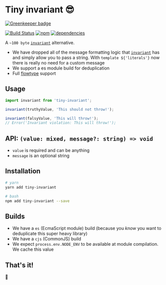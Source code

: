 # Tiny invariant 😎

[![Greenkeeper badge](https://badges.greenkeeper.io/alexreardon/tiny-invariant.svg)](https://greenkeeper.io/)

[![Build Status](https://travis-ci.org/alexreardon/tiny-invariant.svg?branch=master)](https://travis-ci.org/alexreardon/tiny-invariant) [![npm](https://img.shields.io/npm/v/react-beautiful-dnd.svg)](https://www.npmjs.com/package/react-beautiful-dnd) [![dependencies](https://david-dm.org/alexreardon/tiny-invariant.svg)](https://david-dm.org/alexreardon/tiny-invariant)

A `~100 byte` [`invariant`](https://www.npmjs.com/package/invariant) alternative.

* We have dropped all of the message formatting logic that [`invariant`](https://www.npmjs.com/package/invariant) has and simply allow you to pass a string. With `template ${'literals'}` now there is really no need for a custom message
* We support a es module build for deduplication
* Full [flowtype](https://flowtype.org) support

## Usage

```js
import invariant from 'tiny-invariant';

invariant(truthyValue, 'This should not throw!');

invariant(falsyValue, 'This will throw!');
// Error('Invariant violation: This will throw!');
```

## API: `(value: mixed, message?: string) => void`

* `value` is required and can be anything
* `message` is an optional string

## Installation

```bash
# yarn
yarn add tiny-invariant

# bash
npm add tiny-invariant --save
```

## Builds

* We have a `es` (EcmaScript module) build (because you _know_ you want to deduplicate this super heavy library)
* We have a `cjs` (CommonJS) build
* We expect `process.env.NODE_ENV` to be available at module compilation. We cache this value

## That's it!

🤘
